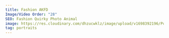 ```yaml
---
title: Fashion AKFD
Image/Video Order: "28"
SEO: Fashion Quirky Photo Animal
image: https://res.cloudinary.com/dhzucwklz/image/upload/v1698392196/Portraits/_OSB2722_bjt1rb.jpg
tag: portraits
---
```

